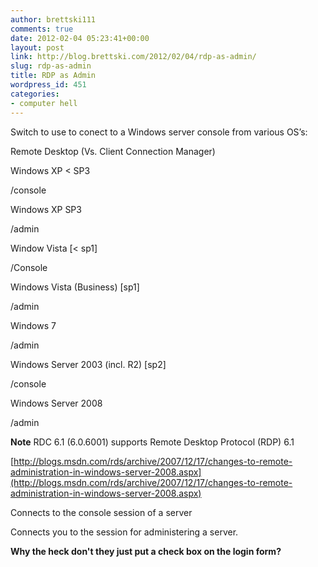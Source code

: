 ```yaml
---
author: brettski111
comments: true
date: 2012-02-04 05:23:41+00:00
layout: post
link: http://blog.brettski.com/2012/02/04/rdp-as-admin/
slug: rdp-as-admin
title: RDP as Admin
wordpress_id: 451
categories:
- computer hell
---
```


Switch to use to conect to a Windows server console from various OS’s:

Remote Desktop (Vs. Client Connection Manager)

Windows XP < SP3

/console

Windows XP SP3

/admin

Window Vista [< sp1]

/Console

Windows Vista (Business) [sp1]

/admin

Windows 7

/admin

Windows Server 2003 (incl. R2) [sp2]

/console

Windows Server 2008

/admin

**Note** RDC 6.1 (6.0.6001) supports Remote Desktop Protocol (RDP) 6.1

[http://blogs.msdn.com/rds/archive/2007/12/17/changes-to-remote-administration-in-windows-server-2008.aspx](http://blogs.msdn.com/rds/archive/2007/12/17/changes-to-remote-administration-in-windows-server-2008.aspx)

Connects to the console session of a server

Connects you to the session for administering a server.

**Why the heck don't they just put a check box on the login form?**
